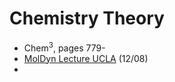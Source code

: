 # Chemistry Theory
+ Chem<sup>3</sup>, pages 779-
+ [MolDyn Lecture UCLA](https://www.youtube.com/watch?app=desktop&v=ipRnvs7_CxA&feature=youtu.be) (12/08)
+ 